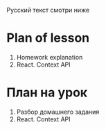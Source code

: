 Русский текст смотри ниже

# Plan of lesson <br/>
1. Homework explanation <br/>
2. React. Context API  <br/>


# План на урок <br/>
1. Разбор домашнего задания  <br/>
2. React. Context API  <br/>
